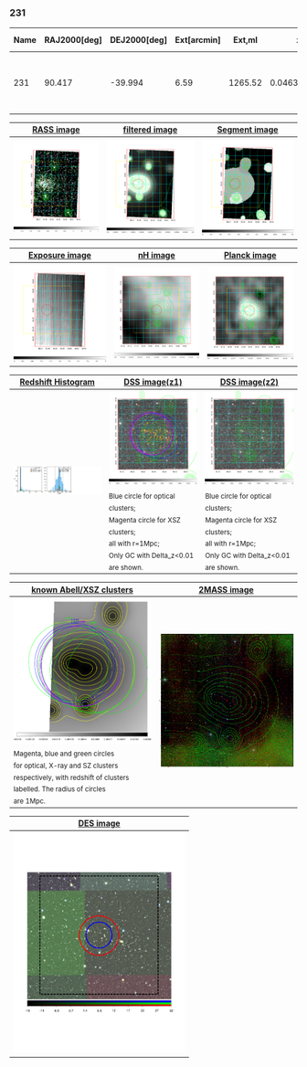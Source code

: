 <div STYLE="page-break-after: always;"></div>

### 231

|Name|RAJ2000[deg]|DEJ2000[deg] |Ext[arcmin]| Ext,ml | z | z_src| C|GC(XSZ,Delta_z<0.01)| GC(OPT,Delta_z<0.01)|GC| R_sig[arcmin] | R500[arcmin] | R500[Mpc]| CRsig[c/s] | CR500[c/s] |L500[1E44 erg/s]|F500[1E-12 erg/s/cm^2]| M500[1E14 Msun]|Tx[keV]|Cnt_sig|Beta|Rc[arcmin]|Comment|Alias|
|---|---|---|---|---|---|------|---|--------|---------|----------|---|---|---|---|---|---|---|---|---|---|---|---|---|---|
|231| 90.417| -39.994| 6.59| 1265.52| 0.0463(0.005)| z1, z_xsz| B| MCXC, PSZ2, Tar, XB| A, N| A, MCXC, N, PSZ2, Tar, W, XB| 25.194| 16.494| 0.900| 0.944(0.048)| 0.893(0.046)| 0.811(0.020)| 16.087(0.401)| 2.16(0.03)| 3.50(0.03)| 800.8| 0.991(-0.014+0.007)| 10.233(-0.192+0.169)| -| k552|

|[RASS image](../image/231/231_img.pdf)|[filtered image](../image/231/231_fil.pdf)|[Segment image](../image/231/231_seg.pdf)|
|-------------------|--------------------|-------------------|
| <img src="../image/231/231_img.png" width="300">  | <img src="../image/231/231_fil.png" width="300">   | <img src="../image/231/231_seg.png" width="300">  |

|[Exposure image](../image/231/231_mex.pdf)| [nH image](../image/231/231_nh.pdf)| [Planck image](../image/231/231_p.pdf)|
|-------------------|--------------------|-------------------|
|<img src="../image/231/231_mex.png" width="300">   | <img src="../image/231/231_nh.png" width="300">    | <img src="../image/231/231_p.png" width="300"> |

|[Redshift Histogram](../image/231/231_zg.pdf) | [DSS image(z1)](../image/231/231_dss_z1.pdf)      |  [DSS image(z2)](../image/231/231_dss_z2.pdf)    |
|-------------------|--------------------|-------------------|
|<img src="../image/231/231_zg.png" width="300"> |<img src="../image/231/231_dss_z1.png" width="300"> <sub><br>Blue circle for optical clusters; <br>Magenta circle for XSZ clusters; <br>all with r=1Mpc; <br>Only GC with Delta_z<0.01 are shown. </sub>| <img src="../image/231/231_dss_z2.png" width="300"><sub><br>Blue circle for optical clusters; <br>Magenta circle for XSZ clusters; <br>all with r=1Mpc; <br>Only GC with Delta_z<0.01 are shown. </sub> |

|[known Abell/XSZ clusters](../image/231/231_gc.pdf) | [2MASS image](../image/231/231_2mass.pdf)      |
|-------------------|-------------------|
|<img src=../image/231/231_gc.png width="300"> <br><sub>Magenta, blue and green circles <br>for optical, X-ray and SZ clusters <br>respectively, with redshift of clusters <br>labelled. The radius of circles <br>are 1Mpc.</sub>|<img src="../image/231/231_2mass.png" width="300">  |

|[DES image](../image/231/231_des.pdf)   |
|-------------------|
| <img src="../image/231/231_des.pdf" width="300">  |
